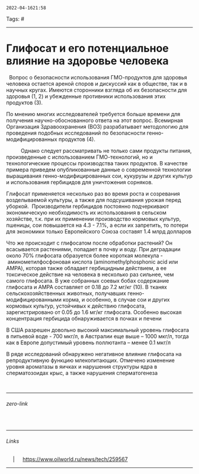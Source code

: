 	2022-04-1621:58
Tags: #

---
# Глифосат и его потенциальное влияние на здоровье человека
  Вопрос о безопасности использования ГМО-продуктов для здоровья человека остается ареной споров и дискуссий как в обществе, так и в научных кругах. Имеются сторонники взгляда об их безопасности для здоровья (1, 2) и убежденные противники использования этих продуктов (3).

По мнению многих исследователей требуется больше времени для получения научно-обоснованного ответа на этот вопрос. Всемирная Организация Здравоохранения (ВОЗ) разрабатывает методологию для проведения подобных исследований по безопасности генно-модифицированных продуктов (4).

          Однако следует рассматривать не только сами продукты питания, произведенные с использованием ГМО-технологий, но и технологические процессы производства таких продуктов. В качестве примера приведем опубликованные данные о современной технологии выращивания генно-модифицированных сои, кукурузы и других культур и использования гербицидов для уничтожения сорняков.

Глифосат применяется несколько раз во время роста и созревания возделываемой культуры, а также для подсушивания урожая перед уборкой.  Производители гербицидов постоянно подчеркивают экономическую необходимость их использования в сельском хозяйстве, т.к. при их применении производство кормовых культур, пшеницы, сои повышается на 4.3 - 7.1%, а если их запретить, то потери для экономики только Европейского Союза составят 1.4 млрд долларов

Что же происходит с глифосатом после обработки растений? Он всасывается растениями, попадает в почву и воду. При деградации около 70% глифосата образуется более короткая молекула -  аминометилфосфоновая кислота (aminomethylphosphonic acid или AMPA), которая также обладает гербицидным действием, а ее токсическое действие на человека в несколько раз сильнее, чем самого глифосата. В уже собранных соевых бобах содержание глифосата и АМРА составляет от 0.18 до 7.2 мг/кг (10). В тканях сельскохозяйственных животных, получавших генно-модифицированными корма, и особенно, в случае сои и других кормовых культур, устойчивых к действию глифосата, зарегистрировано от 0.05 до 1.6 мг/кг глифосата. Особенно высокая концентрация гербицида обнаруживается в почках и печени

В США разрешен довольно высокий максимальный уровень глифосата в питьевой воде - 700 мкг/л, в Австралии еще выше – 1000 мкг/л, тогда как в Европе допустимый уровень поллютанта – менее 0.1 мкг/л

В ряде исследований обнаружено негативное влияние глифосата на репродуктивную функцию млекопитающих. Отмечено изменение уровня ароматазы в яичках и нарушения структуры ядра в сперматозоидах крыс, а также нарушения сперматогенеза



</br>

---
###### zero-link </br>

</br>

---
###### Links </br>
 &emsp; | &emsp; 
https://www.oilworld.ru/news/tech/259567


---